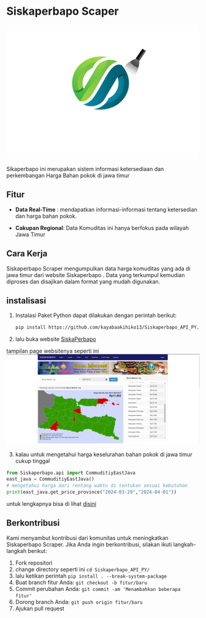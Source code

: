 # Siskaperbapo Scaper

<div style="text-align:center;">
    <img src="doc/image/logo_pakage.png" alt="Logo Paket" width="500" height="350">
</div>


Sikaperbapo ini merupakan sistem informasi ketersediaan dan perkembangan
Harga Bahan pokok di jawa timur

## Fitur
- **Data Real-Time** : mendapatkan informasi-informasi tentang ketersedian dan harga bahan pokok.

- **Cakupan Regional**: Data Komuditas ini hanya berfokus pada wilayah Jawa Timur
## Cara Kerja

Siskaperbapo Scraper mengumpulkan data harga komuditas yang ada di jawa timur dari website Siskaperbapo . Data yang terkumpul kemudian diproses dan disajikan dalam format yang mudah digunakan.
## instalisasi

1. Instalasi Paket Python dapat dilakukan dengan   perintah berikut:
    ```sh
    pip install https://github.com/kayabaakihiko13/Siskaperbapo_API_PY.git
    ```

2. lalu buka website [SiskaPerbapo](https://siskaperbapo.jatimprov.go.id/)

tampilan page websitenya seperti ini
![image](doc/image/page_website.png)

3. kalau untuk mengetahui harga keselurahan bahan pokok di jawa timur cukup tinggal
```py
from Siskaperbapo.api import CommuditiyEastJava
east_java = CommuditiyEastJava()
# mengetahui harga dari rentang waktu di tentukan sesuai kebutuhan
print(east_java.get_price_province("2024-03-29","2024-04-01"))
```
untuk lengkapnya bisa di lihat [disini](example)

## Berkontribusi
Kami menyambut kontribusi dari komunitas untuk meningkatkan Siskaperbapo Scraper. Jika Anda ingin berkontribusi, silakan ikuti langkah-langkah berikut:

1. Fork repositori
2. change directory seperti ini `cd Siskaperbapo_API_PY/`
3. lalu ketikan perintah `pip install . --break-system-package`
4. Buat branch fitur Anda: `git checkout -b fitur/baru`
5. Commit perubahan Anda: `git commit -am 'Menambahkan beberapa fitur'`
6. Dorong branch Anda: `git push origin fitur/baru`
7. Ajukan pull request